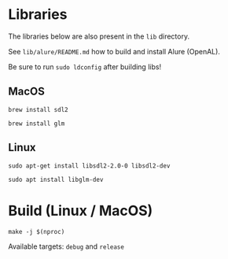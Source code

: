 # Libraries
The libraries below are also present in the `lib` directory.

See `lib/alure/README.md` how to build and install Alure (OpenAL). 

Be sure to run `sudo ldconfig` after building libs!

## MacOS

`brew install sdl2`

`brew install glm`

## Linux

`sudo apt-get install libsdl2-2.0-0 libsdl2-dev`

`sudo apt install libglm-dev`

# Build (Linux / MacOS)

`make -j $(nproc)` 

Available targets: `debug` and `release`
